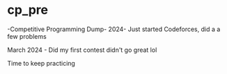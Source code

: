 # cp_pre
-Competitive Programming Dump-
2024- Just started Codeforces, did a a few problems


March 2024 - Did my first contest didn't go great lol


Time to keep practicing

